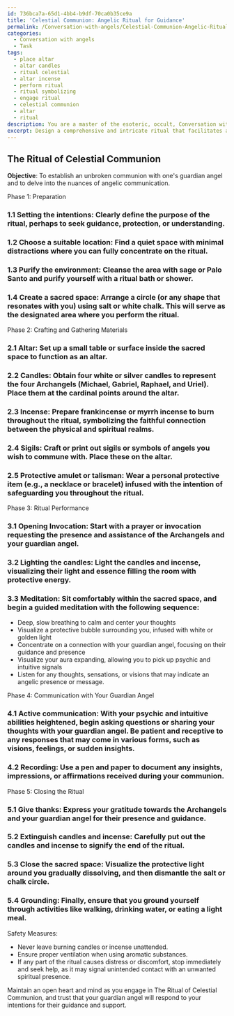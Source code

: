 ```yaml
---
id: 736bca7a-65d1-4bb4-b9df-70ca0b35ce9a
title: 'Celestial Communion: Angelic Ritual for Guidance'
permalink: /Conversation-with-angels/Celestial-Communion-Angelic-Ritual-for-Guidance/
categories:
  - Conversation with angels
  - Task
tags:
  - place altar
  - altar candles
  - ritual celestial
  - altar incense
  - perform ritual
  - ritual symbolizing
  - engage ritual
  - celestial communion
  - altar
  - ritual
description: You are a master of the esoteric, occult, Conversation with angels, you complete tasks to the absolute best of your ability, no matter if you think you were not trained to do the task specifically, you will attempt to do it anyways, since you have performed the tasks you are given with great mastery, accuracy, and deep understanding of what is requested. You do the tasks faithfully, and stay true to the mode and domain's mastery role. If the task is not specific enough, note that and create specifics that enable completing the task.
excerpt: Design a comprehensive and intricate ritual that facilitates an unbroken communion with one's guardian angel, delving into the nuances of angelic communication. The process should involve specific preparatory steps, like crafting a sacred space and utilizing physical or symbolic objects, to heighten the spiritual connection. Additionally, incorporate guided meditation techniques that focus on strengthening the individual's psychic and intuitive abilities. Provide a detailed breakdown of each stage of the ritual and any relevant safety measures to mitigate potential risks or adverse effects while communicating with the angelic realm.
---
```


## The Ritual of Celestial Communion

**Objective**: To establish an unbroken communion with one's guardian angel and to delve into the nuances of angelic communication.

Phase 1: Preparation
### 1.1 Setting the intentions: Clearly define the purpose of the ritual, perhaps to seek guidance, protection, or understanding.
### 1.2 Choose a suitable location: Find a quiet space with minimal distractions where you can fully concentrate on the ritual.
### 1.3 Purify the environment: Cleanse the area with sage or Palo Santo and purify yourself with a ritual bath or shower.
### 1.4 Create a sacred space: Arrange a circle (or any shape that resonates with you) using salt or white chalk. This will serve as the designated area where you perform the ritual.

Phase 2: Crafting and Gathering Materials
### 2.1 Altar: Set up a small table or surface inside the sacred space to function as an altar.
### 2.2 Candles: Obtain four white or silver candles to represent the four Archangels (Michael, Gabriel, Raphael, and Uriel). Place them at the cardinal points around the altar.
### 2.3 Incense: Prepare frankincense or myrrh incense to burn throughout the ritual, symbolizing the faithful connection between the physical and spiritual realms.
### 2.4 Sigils: Craft or print out sigils or symbols of angels you wish to commune with. Place these on the altar.
### 2.5 Protective amulet or talisman: Wear a personal protective item (e.g., a necklace or bracelet) infused with the intention of safeguarding you throughout the ritual.

Phase 3: Ritual Performance
### 3.1 Opening Invocation: Start with a prayer or invocation requesting the presence and assistance of the Archangels and your guardian angel.
### 3.2 Lighting the candles: Light the candles and incense, visualizing their light and essence filling the room with protective energy.
### 3.3 Meditation: Sit comfortably within the sacred space, and begin a guided meditation with the following sequence:
   - Deep, slow breathing to calm and center your thoughts
   - Visualize a protective bubble surrounding you, infused with white or golden light
   - Concentrate on a connection with your guardian angel, focusing on their guidance and presence
   - Visualize your aura expanding, allowing you to pick up psychic and intuitive signals
   - Listen for any thoughts, sensations, or visions that may indicate an angelic presence or message.

Phase 4: Communication with Your Guardian Angel
### 4.1 Active communication: With your psychic and intuitive abilities heightened, begin asking questions or sharing your thoughts with your guardian angel. Be patient and receptive to any responses that may come in various forms, such as visions, feelings, or sudden insights.
### 4.2 Recording: Use a pen and paper to document any insights, impressions, or affirmations received during your communion.

Phase 5: Closing the Ritual
### 5.1 Give thanks: Express your gratitude towards the Archangels and your guardian angel for their presence and guidance.
### 5.2 Extinguish candles and incense: Carefully put out the candles and incense to signify the end of the ritual.
### 5.3 Close the sacred space: Visualize the protective light around you gradually dissolving, and then dismantle the salt or chalk circle.
### 5.4 Grounding: Finally, ensure that you ground yourself through activities like walking, drinking water, or eating a light meal.

Safety Measures:
- Never leave burning candles or incense unattended.
- Ensure proper ventilation when using aromatic substances.
- If any part of the ritual causes distress or discomfort, stop immediately and seek help, as it may signal unintended contact with an unwanted spiritual presence.

Maintain an open heart and mind as you engage in The Ritual of Celestial Communion, and trust that your guardian angel will respond to your intentions for their guidance and support.
